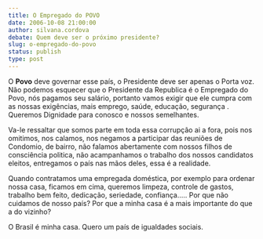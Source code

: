 ```yaml
---
title: O Empregado do POVO
date: 2006-10-08 21:00:00
author: silvana.cordova
debate: Quem deve ser o próximo presidente?
slug: o-empregado-do-povo
status: publish 
type: post
---
```


O **Povo** deve governar esse país, o Presidente deve ser apenas o Porta voz.  
Não podemos esquecer que o Presidente da Republica é o Empregado do Povo, nós pagamos seu salário, portanto vamos exigir que ele cumpra com as nossas exigências, mais emprego, saúde, educação, segurança . Queremos Dignidade para conosco e nossos semelhantes.


Va-le ressaltar que somos parte em toda essa corrupção ai a fora, pois nos omitimos, nos calamos, nos negamos a participar das reuniões de Condomio, de bairro, não falamos abertamente com nossos filhos de consciência politica, não acampanhamos o trabalho dos nossos candidatos eleitos, entregamos o país nas mãos deles, essa é a realidade.


Quando contratamos uma empregada doméstica, por exemplo para ordenar nossa casa, ficamos em cima, queremos limpeza, controle de gastos, trabalho bem feito, dedicação, seriedade, confiança..... Por que não cuidamos de nosso país? Por que a minha casa é a mais importante do que a do vizinho? 


O Brasil é minha casa. Quero um país de igualdades sociais.


 


 


 


